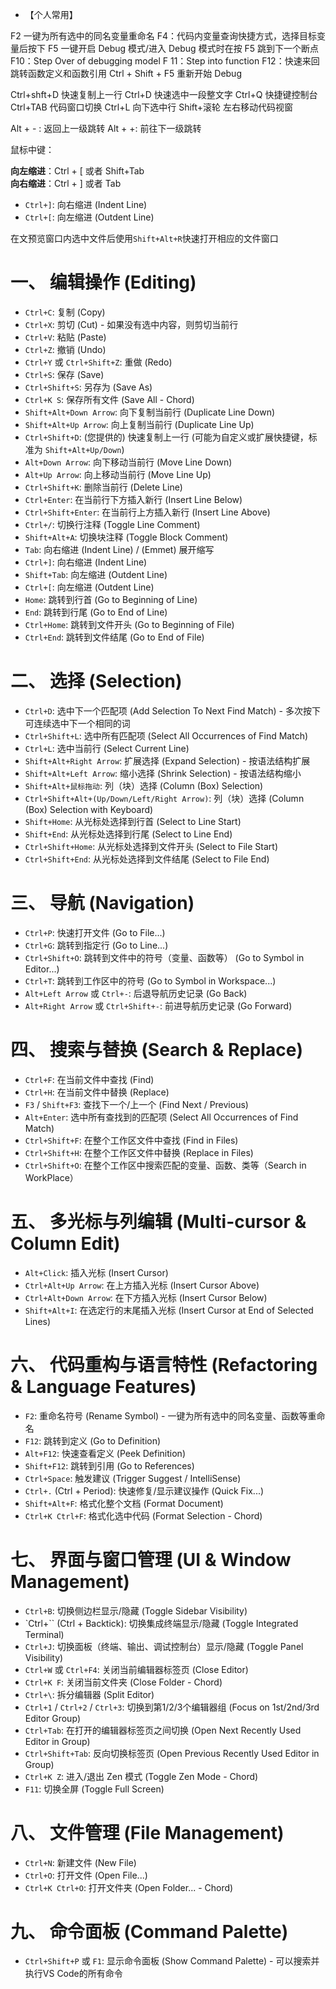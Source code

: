 
- 【个人常用】

F2 一键为所有选中的同名变量重命名 
F4：代码内变量查询快捷方式，选择目标变量后按下
F5 一键开启 Debug 模式/进入 Debug 模式时在按 F5 跳到下一个断点
F10：Step Over of debugging model
F 11：Step into function
F12：快速来回跳转函数定义和函数引用
Ctrl + Shift + F5 重新开始 Debug

Ctrl+shft+D 快速复制上一行
Ctrl+D 快速选中一段整文字
Ctrl+Q 快捷键控制台
Ctrl+TAB 代码窗口切换
Ctrl+L 向下选中行
Shift+滚轮 左右移动代码视窗

Alt + - : 返回上一级跳转
Alt + +: 前往下一级跳转

鼠标中键：

**向左缩进**：Ctrl + [ 或者 Shift+Tab  
**向右缩进**：Ctrl + ] 或者 Tab

*   `Ctrl+]`: 向右缩进 (Indent Line)
*   `Ctrl+[`: 向左缩进 (Outdent Line)

在文预览窗口内选中文件后使用`Shift+Alt+R`快速打开相应的文件窗口



# 一、 编辑操作 (Editing)

*   `Ctrl+C`: 复制 (Copy)
*   `Ctrl+X`: 剪切 (Cut) - 如果没有选中内容，则剪切当前行
*   `Ctrl+V`: 粘贴 (Paste)
*   `Ctrl+Z`: 撤销 (Undo)
*   `Ctrl+Y` 或 `Ctrl+Shift+Z`: 重做 (Redo)
*   `Ctrl+S`: 保存 (Save)
*   `Ctrl+Shift+S`: 另存为 (Save As)
*   `Ctrl+K S`: 保存所有文件 (Save All - Chord)
*   `Shift+Alt+Down Arrow`: 向下复制当前行 (Duplicate Line Down)
*   `Shift+Alt+Up Arrow`: 向上复制当前行 (Duplicate Line Up)
*   `Ctrl+Shift+D`: (您提供的) 快速复制上一行 (可能为自定义或扩展快捷键，标准为 `Shift+Alt+Up/Down`)
*   `Alt+Down Arrow`: 向下移动当前行 (Move Line Down)
*   `Alt+Up Arrow`: 向上移动当前行 (Move Line Up)
*   `Ctrl+Shift+K`: 删除当前行 (Delete Line)
*   `Ctrl+Enter`: 在当前行下方插入新行 (Insert Line Below)
*   `Ctrl+Shift+Enter`: 在当前行上方插入新行 (Insert Line Above)
*   `Ctrl+/`: 切换行注释 (Toggle Line Comment)
*   `Shift+Alt+A`: 切换块注释 (Toggle Block Comment)
*   `Tab`: 向右缩进 (Indent Line) / (Emmet) 展开缩写
*   `Ctrl+]`: 向右缩进 (Indent Line)
*   `Shift+Tab`: 向左缩进 (Outdent Line)
*   `Ctrl+[`: 向左缩进 (Outdent Line)
*   `Home`: 跳转到行首 (Go to Beginning of Line)
*   `End`: 跳转到行尾 (Go to End of Line)
*   `Ctrl+Home`: 跳转到文件开头 (Go to Beginning of File)
*   `Ctrl+End`: 跳转到文件结尾 (Go to End of File)

# 二、 选择 (Selection)

*   `Ctrl+D`: 选中下一个匹配项 (Add Selection To Next Find Match) - 多次按下可连续选中下一个相同的词
*   `Ctrl+Shift+L`: 选中所有匹配项 (Select All Occurrences of Find Match)
*   `Ctrl+L`: 选中当前行 (Select Current Line)
*   `Shift+Alt+Right Arrow`: 扩展选择 (Expand Selection) - 按语法结构扩展
*   `Shift+Alt+Left Arrow`: 缩小选择 (Shrink Selection) - 按语法结构缩小
*   `Shift+Alt+鼠标拖动`: 列（块）选择 (Column (Box) Selection)
*   `Ctrl+Shift+Alt+(Up/Down/Left/Right Arrow)`: 列（块）选择 (Column (Box) Selection with Keyboard)
*   `Shift+Home`: 从光标处选择到行首 (Select to Line Start)
*   `Shift+End`: 从光标处选择到行尾 (Select to Line End)
*   `Ctrl+Shift+Home`: 从光标处选择到文件开头 (Select to File Start)
*   `Ctrl+Shift+End`: 从光标处选择到文件结尾 (Select to File End)

# 三、 导航 (Navigation)

*   `Ctrl+P`: 快速打开文件 (Go to File...)
*   `Ctrl+G`: 跳转到指定行 (Go to Line...)
*   `Ctrl+Shift+O`: 跳转到文件中的符号（变量、函数等） (Go to Symbol in Editor...)
*   `Ctrl+T`: 跳转到工作区中的符号 (Go to Symbol in Workspace...)
*   `Alt+Left Arrow` 或 `Ctrl+-`: 后退导航历史记录 (Go Back)
*   `Alt+Right Arrow` 或 `Ctrl+Shift+-`: 前进导航历史记录 (Go Forward)

# 四、 搜索与替换 (Search & Replace)

*   `Ctrl+F`: 在当前文件中查找 (Find)
*   `Ctrl+H`: 在当前文件中替换 (Replace)
*   `F3` / `Shift+F3`: 查找下一个/上一个 (Find Next / Previous)
*   `Alt+Enter`: 选中所有查找到的匹配项 (Select All Occurrences of Find Match)
*   `Ctrl+Shift+F`: 在整个工作区文件中查找 (Find in Files)
*   `Ctrl+Shift+H`: 在整个工作区文件中替换 (Replace in Files)
*   `Ctrl+Shift+O`: 在整个工作区中搜索匹配的变量、函数、类等（Search in WorkPlace）


# 五、 多光标与列编辑 (Multi-cursor & Column Edit)

*   `Alt+Click`: 插入光标 (Insert Cursor)
*   `Ctrl+Alt+Up Arrow`: 在上方插入光标 (Insert Cursor Above)
*   `Ctrl+Alt+Down Arrow`: 在下方插入光标 (Insert Cursor Below)
*   `Shift+Alt+I`: 在选定行的末尾插入光标 (Insert Cursor at End of Selected Lines)

# 六、 代码重构与语言特性 (Refactoring & Language Features)

*   `F2`: 重命名符号 (Rename Symbol) - 一键为所有选中的同名变量、函数等重命名
*   `F12`: 跳转到定义 (Go to Definition)
*   `Alt+F12`: 快速查看定义 (Peek Definition)
*   `Shift+F12`: 跳转到引用 (Go to References)
*   `Ctrl+Space`: 触发建议 (Trigger Suggest / IntelliSense)
*   `Ctrl+.` (Ctrl + Period): 快速修复/显示建议操作 (Quick Fix...)
*   `Shift+Alt+F`: 格式化整个文档 (Format Document)
*   `Ctrl+K Ctrl+F`: 格式化选中代码 (Format Selection - Chord)

# 七、 界面与窗口管理 (UI & Window Management)

*   `Ctrl+B`: 切换侧边栏显示/隐藏 (Toggle Sidebar Visibility)
*   `Ctrl+\`` (Ctrl + Backtick): 切换集成终端显示/隐藏 (Toggle Integrated Terminal)
*   `Ctrl+J`: 切换面板（终端、输出、调试控制台）显示/隐藏 (Toggle Panel Visibility)
*   `Ctrl+W` 或 `Ctrl+F4`: 关闭当前编辑器标签页 (Close Editor)
*   `Ctrl+K F`: 关闭当前文件夹 (Close Folder - Chord)
*   `Ctrl+\`: 拆分编辑器 (Split Editor)
*   `Ctrl+1` / `Ctrl+2` / `Ctrl+3`: 切换到第1/2/3个编辑器组 (Focus on 1st/2nd/3rd Editor Group)
*   `Ctrl+Tab`: 在打开的编辑器标签页之间切换 (Open Next Recently Used Editor in Group)
*   `Ctrl+Shift+Tab`: 反向切换标签页 (Open Previous Recently Used Editor in Group)
*   `Ctrl+K Z`: 进入/退出 Zen 模式 (Toggle Zen Mode - Chord)
*   `F11`: 切换全屏 (Toggle Full Screen)

# 八、 文件管理 (File Management)

*   `Ctrl+N`: 新建文件 (New File)
*   `Ctrl+O`: 打开文件 (Open File...)
*   `Ctrl+K Ctrl+O`: 打开文件夹 (Open Folder... - Chord)

# 九、 命令面板 (Command Palette)

*   `Ctrl+Shift+P` 或 `F1`: 显示命令面板 (Show Command Palette) - 可以搜索并执行VS Code的所有命令

